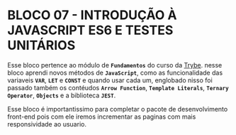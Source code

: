 # BLOCO 07 - INTRODUÇÃO À JAVASCRIPT ES6 E TESTES UNITÁRIOS   

Esse bloco pertence ao módulo de **`Fundamentos`** do curso da [Trybe](https://www.betrybe.com/).
nesse bloco aprendi novos métodos de **`JavaScript`**, como as funcionalidade das variaveis **`VAR`**, **`LET`** e **`CONST`** e quando usar cada um, englobado nisso foi passado também os contéudos **`Arrow Function`**, **`Template Literals`**, **`Ternary Operator`**, **`Objects`** e a biblioteca **`JEST`**.

Esse bloco é importantissimo para completar o pacote de desenvolvimento front-end pois com ele iremos incrementar as paginas com mais responsividade ao usuario.